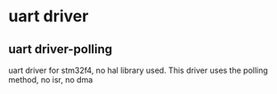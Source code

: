 # uart driver
## uart driver-polling
uart driver for stm32f4, no hal library used.
This driver uses the polling method, no isr, no dma
